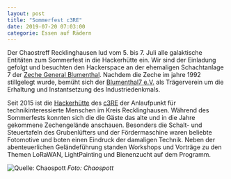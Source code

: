 ```yaml
---
layout: post
title: "Sommerfest c3RE"
date: 2019-07-20 07:03:00
categorie: Essen auf Rädern
---
```

Der Chaostreff Recklinghausen lud vom 5. bis 7. Juli alle galaktische Entitäten zum Sommerfest in die Hackerhütte ein. Wir sind der Einladung gefolgt und besuchten den Hackerspace an der ehemaligen Schachtanlage 7 der [Zeche General Blumenthal](https://de.wikipedia.org/wiki/Zeche_General_Blumenthal). Nachdem die Zeche im jahre 1992 stillgelegt wurde, bemüht sich der [Blumenthal7 e.V.](https://www.blumenthal7.de/) als Trägerverein um die Erhaltung und Instantsetzung des Industriedenkmals. 

Seit 2015 ist die [Hackerhütte](https://wiki.c3re.de/index.php?title=Hackerspace) des [c3RE](https://www.c3re.de/) der Anlaufpunkt für technikinteressierte Menschen im Kreis Recklinghausen. Während des Sommerfests konnten sich die die Gäste das alte und in die Jahre gekommene Zechengelände anschauen. Besonders die Schalt- und Steuertafeln des Grubenlüfters und der Fördermaschine waren beliebte Fotomotive und boten einen Eindruck der damaligen Technik. Neben der abenteuerlichen Geländeführung standen Workshops und Vorträge zu den Themen LoRaWAN, LightPainting und Bienenzucht auf dem Programm. 

![Quelle: Chaospott](/media/2019-07-20/sommerfest-c3re-00.jpg)
*Foto: Chaospott*
